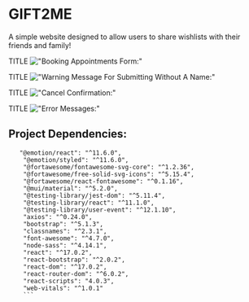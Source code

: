 # GIFT2ME

A simple website designed to allow users to share wishlists with their friends and family!


TITLE
!["Booking Appointments Form:"](url)

TITLE
!["Warning Message For Submitting Without A Name:"](url)

TITLE
!["Cancel Confirmation:"](url)

TITLE
!["Error Messages:"](url)

## Project Dependencies:
```
   "@emotion/react": "^11.6.0",
    "@emotion/styled": "^11.6.0",
    "@fortawesome/fontawesome-svg-core": "^1.2.36",
    "@fortawesome/free-solid-svg-icons": "^5.15.4",
    "@fortawesome/react-fontawesome": "^0.1.16",
    "@mui/material": "^5.2.0",
    "@testing-library/jest-dom": "^5.11.4",
    "@testing-library/react": "^11.1.0",
    "@testing-library/user-event": "^12.1.10",
    "axios": "^0.24.0",
    "bootstrap": "^5.1.3",
    "classnames": "^2.3.1",
    "font-awesome": "^4.7.0",
    "node-sass": "^4.14.1",
    "react": "^17.0.2",
    "react-bootstrap": "^2.0.2",
    "react-dom": "^17.0.2",
    "react-router-dom": "^6.0.2",
    "react-scripts": "4.0.3",
    "web-vitals": "^1.0.1"
    ```